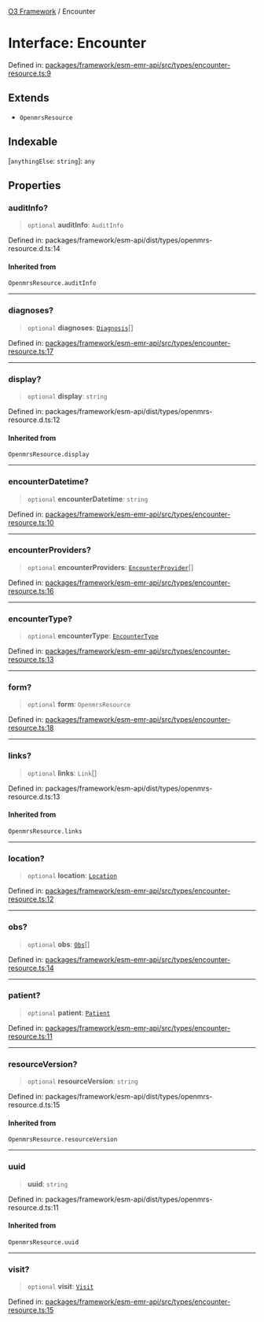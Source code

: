 [O3 Framework](../API.md) / Encounter

# Interface: Encounter

Defined in: [packages/framework/esm-emr-api/src/types/encounter-resource.ts:9](https://github.com/openmrs/openmrs-esm-core/blob/main/packages/framework/esm-emr-api/src/types/encounter-resource.ts#L9)

## Extends

- `OpenmrsResource`

## Indexable

\[`anythingElse`: `string`\]: `any`

## Properties

### auditInfo?

> `optional` **auditInfo**: `AuditInfo`

Defined in: packages/framework/esm-api/dist/types/openmrs-resource.d.ts:14

#### Inherited from

`OpenmrsResource.auditInfo`

***

### diagnoses?

> `optional` **diagnoses**: [`Diagnosis`](Diagnosis.md)[]

Defined in: [packages/framework/esm-emr-api/src/types/encounter-resource.ts:17](https://github.com/openmrs/openmrs-esm-core/blob/main/packages/framework/esm-emr-api/src/types/encounter-resource.ts#L17)

***

### display?

> `optional` **display**: `string`

Defined in: packages/framework/esm-api/dist/types/openmrs-resource.d.ts:12

#### Inherited from

`OpenmrsResource.display`

***

### encounterDatetime?

> `optional` **encounterDatetime**: `string`

Defined in: [packages/framework/esm-emr-api/src/types/encounter-resource.ts:10](https://github.com/openmrs/openmrs-esm-core/blob/main/packages/framework/esm-emr-api/src/types/encounter-resource.ts#L10)

***

### encounterProviders?

> `optional` **encounterProviders**: [`EncounterProvider`](EncounterProvider.md)[]

Defined in: [packages/framework/esm-emr-api/src/types/encounter-resource.ts:16](https://github.com/openmrs/openmrs-esm-core/blob/main/packages/framework/esm-emr-api/src/types/encounter-resource.ts#L16)

***

### encounterType?

> `optional` **encounterType**: [`EncounterType`](EncounterType.md)

Defined in: [packages/framework/esm-emr-api/src/types/encounter-resource.ts:13](https://github.com/openmrs/openmrs-esm-core/blob/main/packages/framework/esm-emr-api/src/types/encounter-resource.ts#L13)

***

### form?

> `optional` **form**: `OpenmrsResource`

Defined in: [packages/framework/esm-emr-api/src/types/encounter-resource.ts:18](https://github.com/openmrs/openmrs-esm-core/blob/main/packages/framework/esm-emr-api/src/types/encounter-resource.ts#L18)

***

### links?

> `optional` **links**: `Link`[]

Defined in: packages/framework/esm-api/dist/types/openmrs-resource.d.ts:13

#### Inherited from

`OpenmrsResource.links`

***

### location?

> `optional` **location**: [`Location`](Location.md)

Defined in: [packages/framework/esm-emr-api/src/types/encounter-resource.ts:12](https://github.com/openmrs/openmrs-esm-core/blob/main/packages/framework/esm-emr-api/src/types/encounter-resource.ts#L12)

***

### obs?

> `optional` **obs**: [`Obs`](Obs.md)[]

Defined in: [packages/framework/esm-emr-api/src/types/encounter-resource.ts:14](https://github.com/openmrs/openmrs-esm-core/blob/main/packages/framework/esm-emr-api/src/types/encounter-resource.ts#L14)

***

### patient?

> `optional` **patient**: [`Patient`](Patient.md)

Defined in: [packages/framework/esm-emr-api/src/types/encounter-resource.ts:11](https://github.com/openmrs/openmrs-esm-core/blob/main/packages/framework/esm-emr-api/src/types/encounter-resource.ts#L11)

***

### resourceVersion?

> `optional` **resourceVersion**: `string`

Defined in: packages/framework/esm-api/dist/types/openmrs-resource.d.ts:15

#### Inherited from

`OpenmrsResource.resourceVersion`

***

### uuid

> **uuid**: `string`

Defined in: packages/framework/esm-api/dist/types/openmrs-resource.d.ts:11

#### Inherited from

`OpenmrsResource.uuid`

***

### visit?

> `optional` **visit**: [`Visit`](Visit.md)

Defined in: [packages/framework/esm-emr-api/src/types/encounter-resource.ts:15](https://github.com/openmrs/openmrs-esm-core/blob/main/packages/framework/esm-emr-api/src/types/encounter-resource.ts#L15)

